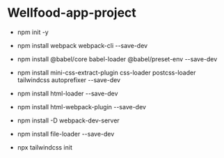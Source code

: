 # Wellfood-app-project
* npm init -y
* npm install webpack webpack-cli --save-dev
* npm install @babel/core babel-loader @babel/preset-env --save-dev
* npm install mini-css-extract-plugin css-loader postcss-loader tailwindcss autoprefixer --save-dev

* npm install html-loader --save-dev
* npm install html-webpack-plugin --save-dev
* npm install -D webpack-dev-server
* npm install file-loader --save-dev

* npx tailwindcss init

